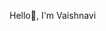 Hello👋, I'm Vaishnavi


<!--
**vaishnavi-0311/vaishnavi-0311![hacker](https://github.com/user-attachments/assets/72945e4c-42fd-4973-9a9e-1a0d39ed2e7f)
** is a ✨ _special_ ✨ repository because its `README.md` (this file) appears on your GitHub profile.

Here are some ideas to get you started:

- 🔭 I’m currently working on ...
- 🌱 I’m currently learning ...
- 👯 I’m looking to collaborate on ...
- 🤔 I’m looking for help with ...
- 💬 Ask me about ...
- 📫 How to reach me: ...
- 😄 Pronouns: ...
- ⚡ Fun fact: ...
-->
